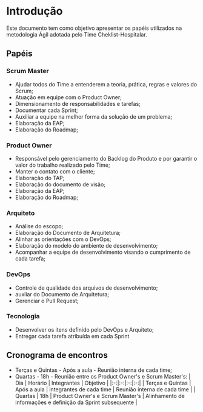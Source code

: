 # Introdução

Este documento tem como objetivo apresentar os papéis utilizados na metodologia Ágil adotada pelo Time Cheklist-Hospitalar.

## Papéis

### Scrum Master
* Ajudar todos do Time a entenderem a teoria, prática, regras e valores do Scrum;
* Atuação em equipe com o Product Owner;
* Dimensionamento de responsabilidades e tarefas;
* Documentar cada Sprint;
* Auxiliar a equipe na melhor forma da solução de um problema;
* Elaboração da EAP;
* Elaboração do Roadmap;

### Product Owner
* Responsável pelo gerenciamento do Backlog do Produto e por garantir o valor do trabalho realizado pelo Time;
* Manter o contato com o cliente;
* Elaboração do TAP;
* Elaboração do documento de visão;
* Elaboração da EAP;
* Elaboração do Roadmap;

### Arquiteto
* Análise do escopo;
* Elaboração do Documento de Arquitetura;
* Alinhar as orientações com o DevOps;
* Elaboração do modelo do ambiente de desenvolvimento;
* Acompanhar a equipe de desenvolvimento visando o cumprimento de cada tarefa;

### DevOps
* Controle de qualidade dos arquivos de desenvolvimento;
* auxliar do Documento de Arquitetura;
* Gerenciar o Pull Request;

### Tecnologia
* Desenvolver os itens definido pelo DevOps e Arquiteto;
* Entregar cada tarefa atribuída em cada Sprint

## Cronograma de encontros
* Terças e Quintas - Após a aula - Reunião interna de cada time;
* Quartas - 18h - Reunião entre os Product Owner's e Scrum Master's:
|  Dia | Horário  | Integrantes  |  Objetivo |
|:-:|:-:|:-:|:-:|
|  Terças e Quintas |  Após a aula |  integrantes de cada time | Reunião interna de cada time  |
|  Quartas |  18h |  Product Owner's e Scrum Master's | Alinhamento de informações e definição da Sprint subsequente |
